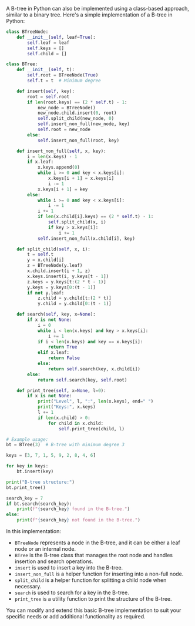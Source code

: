 A B-tree in Python can also be implemented using a class-based approach, similar to a binary tree. Here's a simple implementation of a B-tree in Python:

```python
class BTreeNode:
    def __init__(self, leaf=True):
        self.leaf = leaf
        self.keys = []
        self.child = []

class BTree:
    def __init__(self, t):
        self.root = BTreeNode(True)
        self.t = t  # Minimum degree

    def insert(self, key):
        root = self.root
        if len(root.keys) == (2 * self.t) - 1:
            new_node = BTreeNode()
            new_node.child.insert(0, root)
            self.split_child(new_node, 0)
            self.insert_non_full(new_node, key)
            self.root = new_node
        else:
            self.insert_non_full(root, key)

    def insert_non_full(self, x, key):
        i = len(x.keys) - 1
        if x.leaf:
            x.keys.append(0)
            while i >= 0 and key < x.keys[i]:
                x.keys[i + 1] = x.keys[i]
                i -= 1
            x.keys[i + 1] = key
        else:
            while i >= 0 and key < x.keys[i]:
                i -= 1
            i += 1
            if len(x.child[i].keys) == (2 * self.t) - 1:
                self.split_child(x, i)
                if key > x.keys[i]:
                    i += 1
            self.insert_non_full(x.child[i], key)

    def split_child(self, x, i):
        t = self.t
        y = x.child[i]
        z = BTreeNode(y.leaf)
        x.child.insert(i + 1, z)
        x.keys.insert(i, y.keys[t - 1])
        z.keys = y.keys[t:(2 * t - 1)]
        y.keys = y.keys[0:(t - 1)]
        if not y.leaf:
            z.child = y.child[t:(2 * t)]
            y.child = y.child[0:(t - 1)]

    def search(self, key, x=None):
        if x is not None:
            i = 0
            while i < len(x.keys) and key > x.keys[i]:
                i += 1
            if i < len(x.keys) and key == x.keys[i]:
                return True
            elif x.leaf:
                return False
            else:
                return self.search(key, x.child[i])
        else:
            return self.search(key, self.root)

    def print_tree(self, x=None, l=0):
        if x is not None:
            print("Level", l, ":", len(x.keys), end=" ")
            print("Keys:", x.keys)
            l += 1
            if len(x.child) > 0:
                for child in x.child:
                    self.print_tree(child, l)

# Example usage:
bt = BTree(3)  # B-tree with minimum degree 3

keys = [3, 7, 1, 5, 9, 2, 8, 4, 6]

for key in keys:
    bt.insert(key)

print("B-tree structure:")
bt.print_tree()

search_key = 7
if bt.search(search_key):
    print(f"{search_key} found in the B-tree.")
else:
    print(f"{search_key} not found in the B-tree.")
```

In this implementation:

- `BTreeNode` represents a node in the B-tree, and it can be either a leaf node or an internal node.
- `BTree` is the B-tree class that manages the root node and handles insertion and search operations.
- `insert` is used to insert a key into the B-tree.
- `insert_non_full` is a helper function for inserting into a non-full node.
- `split_child` is a helper function for splitting a child node when necessary.
- `search` is used to search for a key in the B-tree.
- `print_tree` is a utility function to print the structure of the B-tree.

You can modify and extend this basic B-tree implementation to suit your specific needs or add additional functionality as required.
